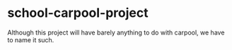 # school-carpool-project
Although this project will have barely anything to do with carpool, we have to name it such.
